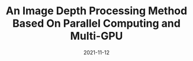 ---
title: "An Image Depth Processing Method Based On Parallel Computing and Multi-GPU"
collection: publications
pub_type: major_publication
teaser: 'image-alignment-150x150.jpg'
date: 2021-11-12
venue: "2021 2nd International Conference on Smart Electronics and Communication"
paperurl: '/files/ICOSEC2021.pdf'
authors: '<b>Chuting Yu</b>, Minglun Cai'
githuburl: 'https://github.com/chutingyu'
---